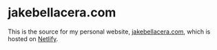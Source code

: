 # jakebellacera.com

This is the source for my personal website, [jakebellacera.com][website], which is hosted on [Netlify][netlify].

[website]: https://jakebellacera.com/
[netlify]: https://www.netlify.com/
